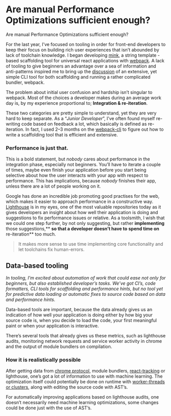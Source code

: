 # Are manual Performance Optimizations sufficient enough?

Are manual Performance Optimizations sufficient enough?

For the last year, I’ve focused on tooling in order for front-end developers to keep their focus on building rich user experiences that isn’t abounded by lack of toolchain knowledge. I began developing [mink](https://github.com/ev1stensberg/mink), a string template -based scaffolding tool for universal react applications with [webpack](https://webpack.js.org/). A lack of tooling to give beginners an advantage over a sea of information and anti-patterns inspired me to bring up the [discussion](https://github.com/webpack/webpack/issues/3466) of an extensive, yet simple CLI tool for both scaffolding and running a rather complicated bundler, webpack.

The problem about initial user confusion and hardship isn’t singular to webpack. Most of the choices a developer makes during an average work day is, by my experience proportional to; **Integration & re-iteration**.

These two categories are pretty simple to understand, yet they are very hard to keep separate. As a “*Junior Developer*”, I’ve often found myself re-writing code based on feedback a lot, which basically is defined as re-iteration. In fact, I used 2–3 months on the [webpack-cli](https://github.com/webpack/webpack-cli) to figure out how to write a scaffolding tool that is efficient and extensive.

### Performance is just that.

This is a bold statement, but *nobody* cares about performance in the integration phase, especially not beginners. You’ll have to iterate a couple of times, maybe even finish your application before you start being selective about how the user interacts with your app with respect to performance. This has implications, because *nobody* finishes their app, unless there are a lot of people working on it.

Google has done an incredible job promoting good practises for the web, which makes it easier to approach performance in a constructive way. [Lighthouse](https://developers.google.com/web/tools/lighthouse/) is in my eyes, one of the most valuable repositories today as it gives developers an insight about how well their application is doing and suggestions to fix performance issues or relative. As a toolsmith, I wish that we could one step further, by not only suggesting, but rather **implementing** those suggestions,** **so that a developer doesn’t have to** **spend time on** re-iteration** too much.
> It makes more sense to use time implementing core functionality and let toolchains fix human-errors.

## Data-based tooling

*In tooling, I’m excited about automation of work that could ease not only for beginners, but also established developer’s tasks. We’ve got CI’s, code formatters, CLI tools for scaffolding and performance hints, but no tool yet for predictive data loading or automatic fixes to source code based on data and performance hints.*

Data-based tools are important, because the data already gives us an indication of how well your application is doing either by how big your source code is, when you decide to load the code, your first meaningful paint or when your application is interactive.

There’s several tools that already gives us these metrics, such as lighthouse audits, monitoring network requests and service worker activity in chrome and the output of module bundlers on compilation.

### How it is realistically possible

After getting data from [chrome protocol](https://chromedevtools.github.io/devtools-protocol/), module bundlers, [react-tracking](https://github.com/NYTimes/react-tracking/issues/41) or lighthouse, one’s got a lot of information to use with machine learning. The optimization itself could potentially be done on runtime with [worker-threads or clusters](https://nodejs.org/api/cluster.html), along with editing the source code with AST’s.

For automatically improving applications based on lighthouse audits, one doesn’t necessarily need machine learning optimizations, some changes could be done just with the use of AST’s.
